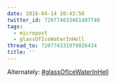 ```yaml
---
date: 2016-04-14 20:43:58
twitter_id: 720774633461407746
tags:
  - micropost
  - glassOfIceWaterInHell
thread_to: 720774331979026434
title: ''
---
```


Alternately: [#glassOfIceWaterInHell](https://twitter.com/hashtag/glassOfIceWaterInHell)
